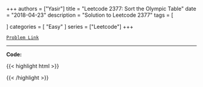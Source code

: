 
+++
authors = ["Yasir"]
title = "Leetcode 2377: Sort the Olympic Table"
date = "2018-04-23"
description = "Solution to Leetcode 2377"
tags = [
    
]
categories = [
    "Easy"
]
series = ["Leetcode"]
+++



[`Problem Link`](https://leetcode.com/problems/sort-the-olympic-table/description/)

---

**Code:**

{{< highlight html >}}

{{< /highlight >}}

